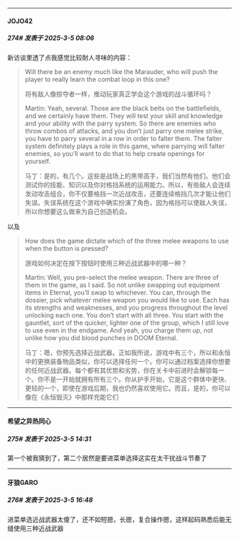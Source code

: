﻿
*****

####  JOJO42  
##### 274#       发表于 2025-3-5 08:06

新访谈里透了点我感觉比较耐人寻味的内容： <blockquote>Will there be an enemy much like the Marauder, who will push the player to really learn the combat loop in this one?

将有敌人像掠夺者一样，推动玩家真正学会这个游戏的战斗循环吗？

Martin: Yeah, several. Those are the black belts on the battlefields, and we certainly have them. They will test your skill and knowledge and your ability with the parry system. So there are enemies who throw combos of attacks, and you don’t just parry one melee strike, you have to parry several in a row in order to falter them. The falter system definitely plays a role in this game, where parrying will falter enemies, so you’ll want to do that to help create openings for yourself.

马丁：是的，有几个。这些是战场上的黑带高手，我们当然有他们。他们会测试你的技能、知识以及你对格挡系统的运用能力。所以，有些敌人会连续发动攻击组合，你不仅要格挡一次近战攻击，还要连续格挡几次才能让他们失误。失误系统在这个游戏中确实扮演了角色，因为格挡可以使敌人失误，所以你想要这么做来为自己创造机会。</blockquote>
以及 <blockquote>How does the game dictate which of the three melee weapons to use when the button is pressed?

游戏如何决定在按下按钮时使用三种近战武器中的哪一种？

Martin: Well, you pre-select the melee weapon. There are three of them in the game, as I said. So not unlike swapping out equipment items in Eternal, you’ll swap to whichever. You can, through the dossier, pick whatever melee weapon you would like to use. Each has its strengths and weaknesses, and you progress throughout the level unlocking each one. You don’t start with all three. You start with the gauntlet, sort of the quicker, lighter one of the group, which I still love to use even in the endgame. And yeah, you charge them up, not unlike how you did blood punches in DOOM Eternal.

马丁：嗯，你预先选择近战武器。正如我所说，游戏中有三个，所以和永恒中的更换装备物品类似，你可以选择任何一个。你可以通过档案选择你想要的任何近战武器。每个都有其优势和劣势，你在关卡中前进时会解锁每一个。你不是一开始就拥有所有三个。你从护手开始，它是这个群体中更快、更轻的一个，即使在游戏后期，我也仍然喜欢使用它。而且，是的，你可以像在《永恒毁灭》中那样充能它们</blockquote>


*****

####  希望之异热同心  
##### 275#       发表于 2025-3-5 14:31

第一个被我猜到了，第二个居然是要进菜单选择这实在太干扰战斗节奏了


*****

####  牙狼GARO  
##### 276#       发表于 2025-3-5 16:48

进菜单选近战武器太傻了，还不如短摁，长摁，复合操作摁，这样起码熟悉后能无缝使用三种近战武器

